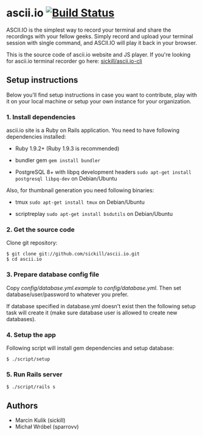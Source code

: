 # ascii.io [![Build Status](https://secure.travis-ci.org/sickill/ascii.io.png?branch=master)](http://travis-ci.org/sickill/ascii.io)

ASCII.IO is the simplest way to record your terminal and share the recordings
with your fellow geeks. Simply record and upload your terminal session with
single command, and ASCII.IO will play it back in your browser.

This is the source code of ascii.io website and JS player. If you're looking
for ascii.io terminal recorder go here:
[sickill/ascii.io-cli](https://github.com/sickill/ascii.io-cli)

## Setup instructions

Below you'll find setup instructions in case you want to contribute, play with
it on your local machine or setup your own instance for your organization.

### 1. Install dependencies

ascii.io site is a Ruby on Rails application. You need to have following
dependencies installed:

* Ruby 1.9.2+ (Ruby 1.9.3 is recommended)

* bundler gem
  `gem install bundler`

* PostgreSQL 8+ with libpq development headers
  `sudo apt-get install postgresql libpq-dev` on Debian/Ubuntu

Also, for thumbnail generation you need following binaries:

* tmux
  `sudo apt-get install tmux` on Debian/Ubuntu

* scriptreplay
  `sudo apt-get install bsdutils` on Debian/Ubuntu

### 2. Get the source code

Clone git repository:

    $ git clone git://github.com/sickill/ascii.io.git
    $ cd ascii.io

### 3. Prepare database config file

Copy *config/database.yml.example* to *config/database.yml*. Then set
database/user/password to whatever you prefer.

If database specified in database.yml doesn't exist then the following setup
task will create it (make sure database user is allowed to create new
databases).

### 4. Setup the app

Following script will install gem dependencies and setup database:

    $ ./script/setup

### 5. Run Rails server

    $ ./script/rails s

## Authors

* Marcin Kulik (sickill)
* Michał Wróbel (sparrovv)
